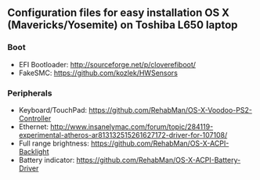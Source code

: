 ## Configuration files for easy installation OS X (Mavericks/Yosemite) on Toshiba L650 laptop ##

### Boot ###

* EFI Bootloader: http://sourceforge.net/p/cloverefiboot/
* FakeSMC: https://github.com/kozlek/HWSensors

### Peripherals ###

* Keyboard/TouchPad: https://github.com/RehabMan/OS-X-Voodoo-PS2-Controller
* Ethernet: http://www.insanelymac.com/forum/topic/284119-experimental-atheros-ar813132515261627172-driver-for-107108/
* Full range brightness: https://github.com/RehabMan/OS-X-ACPI-Backlight
* Battery indicator: https://github.com/RehabMan/OS-X-ACPI-Battery-Driver
